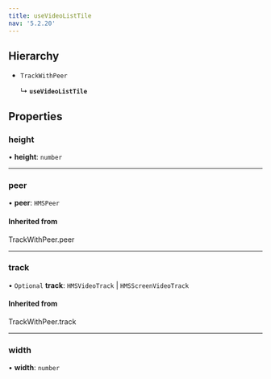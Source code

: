 ```yaml
---
title: useVideoListTile
nav: '5.2.20'
---
```


## Hierarchy

- `TrackWithPeer`

  ↳ **`useVideoListTile`**

## Properties

### height

• **height**: `number`

---

### peer

• **peer**: `HMSPeer`

#### Inherited from

TrackWithPeer.peer

---

### track

• `Optional` **track**: `HMSVideoTrack` \| `HMSScreenVideoTrack`

#### Inherited from

TrackWithPeer.track

---

### width

• **width**: `number`
